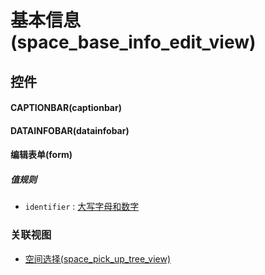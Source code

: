 # 基本信息(space_base_info_edit_view)  <!-- {docsify-ignore-all} -->



## 控件
#### CAPTIONBAR(captionbar)
#### DATAINFOBAR(datainfobar)
#### 编辑表单(form)

##### 值规则
* `identifier` : [大写字母和数字](index/sys_value_rule_index#UsrValueRule0312488358)


### 关联视图
  * [空间选择(space_pick_up_tree_view)](app/view/space_pick_up_tree_view)

<script>
 const { createApp } = Vue
  createApp({
    data() {
      return {

      }
    }
  }).use(ElementPlus).mount('#app')
</script>